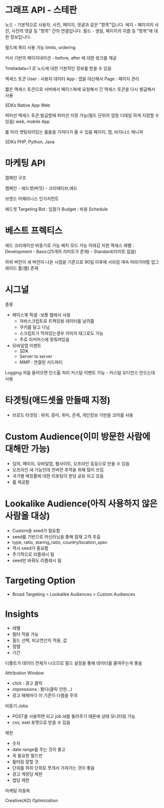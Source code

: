 # 그래프 API - 스테판







노드 - 기본적으로 사용자, 사진, 페이지, 댓글과 같은 "항목"입니다.
에지 - 페이지의 사진, 사진의 댓글 등 "항목" 간의 연결입니다.
필드 - 생일, 페이지의 이름 등 "항목"에 대한 정보입니다.

필드에 쿼리 사용 가능
limits, ordering





커서 기반의 페이지네이션 - before, after 에 대한 링크를 제공

?metadata=1 로 노드에 대한 기본적인 정보를 받을 수 있음




액세스 토큰
User : 사용자 데이터
App : 앱을 대신해서
Page : 페이지 관리



짧은 액세스 토큰으로 서버에서 페이스북에 요청해서 긴 액세스 토큰을 다시 발급해서 사용

SDKs
Native App
Web


퍼미션
액세스 토큰 발급할때 퍼미션 지정 가능(필드 단위의 엄청 디테일 하게 지정할 수 있음)
web, mobile App


롤
미리 셋팅되어있는 롤들을 가져다가 줄 수 있음
페이지, 앱, 비지니스 메니져



SDKs
PHP, Python, Java







# 마케팅 API


캠페인 구조


캠페인 - 애드셋(버짓) - 크리에티브,애드

브렌드 어웨러니스
인가지먼트

애드셋
Targeting
Bid : 입찰가
Budget : 비용
Schedule






# 베스트 프렉티스
애드 크리에이션 비동기로 가능
배치 모드 가능
이테깅 지원
액세스 레벨 : Development - Basic(25개의 리미트가 존제) - Standard(리미트 없음)



하위 버전이 새 버전이 나온 시점을 기준으로 90일 이후에 사라짐
계속 따라가야함
업그레이드 툴(웹) 존재






# 시그널
종류
- 페이스북 픽셀
  -보통 웹에서 사용
  - 자바스크립트로 트랙킹용 데이터를 날려줌
  - 쿠키를 달고 다님
  - 스크립트가 막혀있는경우 이미지 태그로도 가능
  - 주로 이커머스에 맞춰져있음
- 모바일앱 이벤트
  - SDK
  - Server to server
  - MMP : 연결된 서드파티





Logging
처음 들어오면 인스톨 처리
커스텀 이벤트 가능 - 커스텀 오디언스 만드는데 사용


# 타겟팅(애드셋을 만들때 지정)
- 브로드 타겟팅 : 위치, 흥미, 취미, 관계, 개인정보 기반을 코어를 사용

# Custom Audience(이미 방문한 사람에 대해만 가능)
- 임의, 페이지, 모바일앱, 웹사이트, 오프라인 등등으로 만들 수 있음
- 오프라인 새 기능인데 컨버전 추적을 위해 많이 쓰임
- 국가별 매칭률에 대한 리포팅이 분당 공유 되고 있음
- 룰 제공함

# Lookalike Audience(아직 사용하지 않은 사람을 대상)
- Custom을 seed가 필요함
- seed를 기반으로 머신러닝을 통해 잠재 고객 추출
- type, ratio, staring_ratio, country/location_spec
- 역시 seed가 중요함
- 주기적으로 리플레시 됨
- seed만 바꿔도 리플레시 됨

# Targeting Option
- Broad Targeting > Lookalike Audiences > Custom Audiences





# Insights
- 레벨
- 필터 적용 가능
- 필드 선택, 비교연산자 적용, 값
- 정렬
- 기간

디폴트가 데이터 전체가 나오므로 필드 설정을 통해 데이터를 줄여주는게 좋음

Attribution Window
- click : 광고 클릭
- impressions : 봤다(클릭 안한...)
- 광고 매체마다 이 기준이 다름을 주의

비동기 Jobs
- POST를 사용하면 되고 job id를 돌려주기 때문에 상태 모니터링 가능
- csv, exel 포멧으로 받을 수 있음

제한
- 숫자
- date range를 주는 것이 좋고
- 꼭 필요한 필드만
- 핉터링 잘할 것
- 단위를 하위 단위로 쪼개서 가져가는 것이 좋음
- 광고 계정당 제한
- 앱당 제한




마케팅 자동화

Creative(AD) Optimization

























